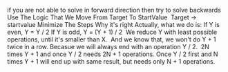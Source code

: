 if you are not able to solve in forward direction then try to solve backwards
​
Use The Logic That We Move From Target To StartValue
​
Target -> startvalue
Minimize The Steps
Why it's right
Actually, what we do is:
If Y is even, Y = Y / 2
If Y is odd, Y = (Y + 1) / 2
​
We reduce Y with least possible operations, until it's smaller than X.
​
And we know that, we won't do Y + 1 twice in a row.
Becasue we will always end with an operation Y / 2.
​
2N times Y + 1 and once Y / 2 needs 2N + 1 operations.
Once Y / 2 first and N times Y + 1 will end up with same result, but needs only N + 1 operations.